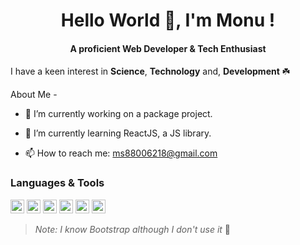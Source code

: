 <h1 align="center">Hello World 👋, I'm Monu ! </h1>
<h4 align="center"> A proficient Web Developer & Tech Enthusiast </h4>

I have a keen interest in **Science**, **Technology** and, **Development** ☘️

<!--
**monoMonu/monoMonu** is a ✨ _special_ ✨ repository because its `README.md` (this file) appears on your GitHub profile.
Here are some ideas to get you started:
- 👯 I’m looking to collaborate on ...
- 🤔 I’m looking for help with ...
- 💬 Ask me about ...
- 😄 Pronouns: ...
- ⚡ Fun fact: ...
-->
About Me -

- 🔭 I’m currently working on a package project.
   
- 🌱 I’m currently learning ReactJS, a JS library.
  
- 📫 How to reach me: ms88006218@gmail.com

### Languages & Tools

<a href="https://www.w3.org/html/" target="_blank" rel="noreferrer"> <img src="https://img.shields.io/badge/HTML5-E34F26?logo=html5&logoColor=white" alt="html5" height="22" /></a> 
<a href="https://www.w3schools.com/css/" target="_blank" rel="noreferrer"> <img src="https://img.shields.io/badge/CSS3-1572B6?logo=css3&logoColor=white" alt="css3" height="22"/></a> 
<a href="https://developer.mozilla.org/en-US/docs/Web/JavaScript" target="_blank" rel="noreferrer"> <img src="https://img.shields.io/badge/JS-000?logo=javascript&logoColor=F7DF1E" alt="javascript" height="22"/></a>
<a href="https://react.dev/" target="_blank" rel="noreferrer"> <img src="https://img.shields.io/badge/REACT-61DAFB?logo=react&logoColor=000" alt="react" height="22"/></a>
<a href="#" target="_blank" rel="noreferrer"> <img src="https://img.shields.io/badge/Bootstrap-7952B3?logo=bootstrap&logoColor=fff" alt="react" height="22"/></a>
<a href="#" target="_blank" rel="noreferrer"> <img src="https://img.shields.io/badge/Canva-7952B3?logo=canva&logoColor=fff" alt="react" height="22"/></a>
> *Note: I know Bootstrap although I don't use it* 🤷
